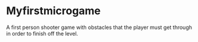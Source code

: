# Myfirstmicrogame
A first person shooter game with obstacles that the player must get through in order to finish off the level.
